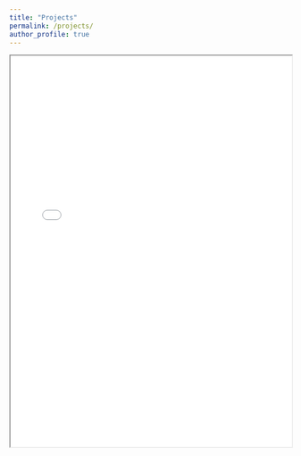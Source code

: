 ```yaml
---
title: "Projects"
permalink: /projects/
author_profile: true
---
```

<iframe src="_pages/assets/PowerBI_supply_chain_project.pdf" width="100%" height="700px"></iframe>

